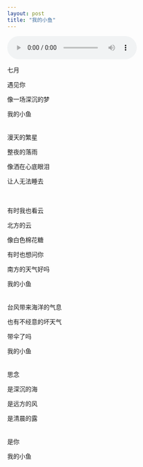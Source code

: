 ```yaml
---
layout: post
title: "我的小鱼"
---
```

<audio src="https://iwait.me/assets/imgs/欧得洋 - 孤单北半球.mp3" controls autoplay></audio>

七月

遇见你

像一场深沉的梦

我的小鱼  <br/>  <br/>  <br/> 漫天的繁星

整夜的落雨

像洒在心底眼泪

让人无法睡去 <br/>  <br/>  <br/>


有时我也看云

北方的云

像白色棉花糖

有时也想问你

南方的天气好吗

我的小鱼 <br/>  <br/>  <br/> 台风带来海洋的气息

也有不经意的坏天气

带伞了吗

我的小鱼 <br/>  <br/>  <br/> 思念 

是深沉的海

是远方的风

是清晨的露 <br/>  <br/>  <br/> 是你

我的小鱼



